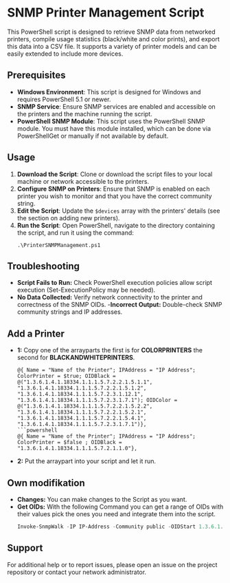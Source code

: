 # SNMP Printer Management Script

This PowerShell script is designed to retrieve SNMP data from networked printers, compile usage statistics (black/white and color prints), and export this data into a CSV file. It supports a variety of printer models and can be easily extended to include more devices.

## Prerequisites

- **Windows Environment**: This script is designed for Windows and requires PowerShell 5.1 or newer.
- **SNMP Service**: Ensure SNMP services are enabled and accessible on the printers and the machine running the script.
- **PowerShell SNMP Module**: This script uses the PowerShell SNMP module. You must have this module installed, which can be done via PowerShellGet or manually if not available by default.

## Usage

1. **Download the Script**: Clone or download the script files to your local machine or network accessible to the printers.
2. **Configure SNMP on Printers**: Ensure that SNMP is enabled on each printer you wish to monitor and that you have the correct community string.
3. **Edit the Script**: Update the `$devices` array with the printers' details (see the section on adding new printers).
4. **Run the Script**: Open PowerShell, navigate to the directory containing the script, and run it using the command:
   ```powersershell
   .\PrinterSNMPManagement.ps1

## Troubleshooting

   - **Script Fails to Run:** Check PowerShell execution policies allow script execution (Set-ExecutionPolicy may be needed).
   - **No Data Collected:** Verify network connectivity to the printer and correctness of the SNMP OIDs.
   -**Incorrect Output:** Double-check SNMP community strings and IP addresses.
     
## Add a Printer

   - **1:** Copy one of the arrayparts the first is for **COLORPRINTERS** the second for **BLACKANDWHITEPRINTERS**.
     
      ```powersershell
      @{ Name = "Name of the Printer"; IPAddress = "IP Address"; ColorPrinter = $true; OIDBlack = @("1.3.6.1.4.1.18334.1.1.1.5.7.2.2.1.5.1.1", "1.3.6.1.4.1.18334.1.1.1.5.7.2.2.1.5.1.2", "1.3.6.1.4.1.18334.1.1.1.5.7.2.3.1.12.1", "1.3.6.1.4.1.18334.1.1.1.5.7.2.3.1.7.1"); OIDColor =         @("1.3.6.1.4.1.18334.1.1.1.5.7.2.2.1.5.2.2", "1.3.6.1.4.1.18334.1.1.1.5.7.2.2.1.5.2.1", "1.3.6.1.4.1.18334.1.1.1.5.7.2.2.1.5.4.1", "1.3.6.1.4.1.18334.1.1.1.5.7.2.3.1.7.1")},
      ```powershell
      @{ Name = "Name of the Printer"; IPAddress = "IP Address"; ColorPrinter = $false ; OIDBlack = "1.3.6.1.4.1.18334.1.1.1.5.7.2.1.1.0"},
   - **2:** Put the arraypart into your script and let it run.

## Own modifikation

   - **Changes:** You can make changes to the Script as you want.
   - **Get OIDs:** With the following Command you can get a range of OIDs with their values pick the ones you need and integrate them into the script.
     ```powershell
     Invoke-SnmpWalk -IP IP-Address -Community public -OIDStart 1.3.6.1.4.1.18334.1.1.1.5.7.2 //For others you need to change the OID Start like 1.3.6.1.4.1.18334.1.1.1

## Support
For additional help or to report issues, please open an issue on the project repository or contact your network administrator.
